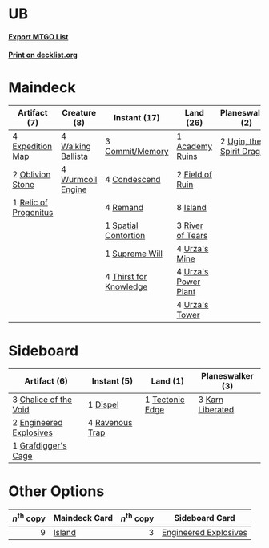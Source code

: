 # UB

#### [Export MTGO List](../collection/UB/UB.txt)
#### [Print on decklist.org](http://decklist.org/?deckmain=1%09Academy%20Ruins%0A3%09Commit/Memory%0A4%09Condescend%0A4%09Expedition%20Map%0A2%09Field%20of%20Ruin%0A8%09Island%0A2%09Oblivion%20Stone%0A1%09Relic%20of%20Progenitus%0A4%09Remand%0A3%09River%20of%20Tears%0A1%09Spatial%20Contortion%0A1%09Supreme%20Will%0A4%09Thirst%20for%20Knowledge%0A2%09Ugin,%20the%20Spirit%20Dragon%0A4%09Urza's%20Mine%0A4%09Urza's%20Power%20Plant%0A4%09Urza's%20Tower%0A4%09Walking%20Ballista%0A4%09Wurmcoil%20Engine&deckside=3%09Chalice%20of%20the%20Void%0A1%09Dispel%0A2%09Engineered%20Explosives%0A1%09Grafdigger's%20Cage%0A3%09Karn%20Liberated%0A4%09Ravenous%20Trap%0A1%09Tectonic%20Edge)
# Maindeck

|                                          Artifact (7)                                          |                                        Creature (8)                                         |                                          Instant (17)                                           |                                          Land (26)                                          |                                          Planeswalker (2)                                          |
|------------------------------------------------------------------------------------------------|---------------------------------------------------------------------------------------------|-------------------------------------------------------------------------------------------------|---------------------------------------------------------------------------------------------|----------------------------------------------------------------------------------------------------|
|4 [Expedition Map](http://gatherer.wizards.com/Pages/Card/Details.aspx?multiverseid=397742)     |4 [Walking Ballista](http://gatherer.wizards.com/Pages/Card/Details.aspx?multiverseid=423848)|3 [Commit/Memory](http://gatherer.wizards.com/Pages/Card/Details.aspx?multiverseid=426913)       |1 [Academy Ruins](http://gatherer.wizards.com/Pages/Card/Details.aspx?multiverseid=370424)   |2 [Ugin, the Spirit Dragon](http://gatherer.wizards.com/Pages/Card/Details.aspx?multiverseid=391948)|
|2 [Oblivion Stone](http://gatherer.wizards.com/Pages/Card/Details.aspx?multiverseid=446941)     |4 [Wurmcoil Engine](http://gatherer.wizards.com/Pages/Card/Details.aspx?multiverseid=389756) |4 [Condescend](http://gatherer.wizards.com/Pages/Card/Details.aspx?multiverseid=51223)           |2 [Field of Ruin](http://gatherer.wizards.com/Pages/Card/Details.aspx?multiverseid=435415)   |                                                                                                    |
|1 [Relic of Progenitus](http://gatherer.wizards.com/Pages/Card/Details.aspx?multiverseid=174824)|                                                                                             |4 [Remand](http://gatherer.wizards.com/Pages/Card/Details.aspx?multiverseid=380255)              |8 [Island](http://gatherer.wizards.com/Pages/Card/Details.aspx?multiverseid=439857)          |                                                                                                    |
|                                                                                                |                                                                                             |1 [Spatial Contortion](http://gatherer.wizards.com/Pages/Card/Details.aspx?multiverseid=407518)  |3 [River of Tears](http://gatherer.wizards.com/Pages/Card/Details.aspx?multiverseid=126210)  |                                                                                                    |
|                                                                                                |                                                                                             |1 [Supreme Will](http://gatherer.wizards.com/Pages/Card/Details.aspx?multiverseid=430738)        |4 [Urza's Mine](http://gatherer.wizards.com/Pages/Card/Details.aspx?multiverseid=4192)       |                                                                                                    |
|                                                                                                |                                                                                             |4 [Thirst for Knowledge](http://gatherer.wizards.com/Pages/Card/Details.aspx?multiverseid=451061)|4 [Urza's Power Plant](http://gatherer.wizards.com/Pages/Card/Details.aspx?multiverseid=4193)|                                                                                                    |
|                                                                                                |                                                                                             |                                                                                                 |4 [Urza's Tower](http://gatherer.wizards.com/Pages/Card/Details.aspx?multiverseid=4194)      |                                                                                                    |


# Sideboard

|                                          Artifact (6)                                           |                                       Instant (5)                                        |                                         Land (1)                                         |                                     Planeswalker (3)                                      |
|-------------------------------------------------------------------------------------------------|------------------------------------------------------------------------------------------|------------------------------------------------------------------------------------------|-------------------------------------------------------------------------------------------|
|3 [Chalice of the Void](http://gatherer.wizards.com/Pages/Card/Details.aspx?multiverseid=442211) |1 [Dispel](http://gatherer.wizards.com/Pages/Card/Details.aspx?multiverseid=401858)       |1 [Tectonic Edge](http://gatherer.wizards.com/Pages/Card/Details.aspx?multiverseid=389711)|3 [Karn Liberated](http://gatherer.wizards.com/Pages/Card/Details.aspx?multiverseid=397828)|
|2 [Engineered Explosives](http://gatherer.wizards.com/Pages/Card/Details.aspx?multiverseid=50139)|4 [Ravenous Trap](http://gatherer.wizards.com/Pages/Card/Details.aspx?multiverseid=197537)|                                                                                          |                                                                                           |
|1 [Grafdigger's Cage](http://gatherer.wizards.com/Pages/Card/Details.aspx?multiverseid=278452)   |                                                                                          |                                                                                          |                                                                                           |


# Other Options

|*n*<sup>th</sup> copy|                                  Maindeck Card                                  |*n*<sup>th</sup> copy|                                        Sideboard Card                                         |
|--------------------:|---------------------------------------------------------------------------------|--------------------:|-----------------------------------------------------------------------------------------------|
|                    9|[Island](http://gatherer.wizards.com/Pages/Card/Details.aspx?multiverseid=439857)|                    3|[Engineered Explosives](http://gatherer.wizards.com/Pages/Card/Details.aspx?multiverseid=50139)|

